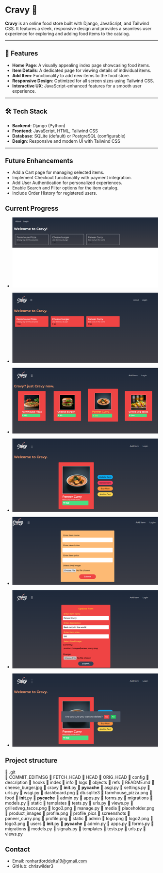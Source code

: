 # Cravy 🍴

**Cravy** is an online food store built with Django, JavaScript, and Tailwind CSS. It features a sleek, responsive design and provides a seamless user experience for exploring and adding food items to the catalog.

---

## 🚀 Features
- **Home Page**: A visually appealing index page showcasing food items.
- **Item Details**: A dedicated page for viewing details of individual items.
- **Add Item**: Functionality to add new items to the food store.
- **Responsive Design**: Optimized for all screen sizes using Tailwind CSS.
- **Interactive UX**: JavaScript-enhanced features for a smooth user experience.

---

## 🛠️ Tech Stack
- **Backend**: Django (Python)
- **Frontend**: JavaScript, HTML, Tailwind CSS
- **Database**: SQLite (default) or PostgreSQL (configurable)
- **Design**: Responsive and modern UI with Tailwind CSS

---
##  Future Enhancements
- Add a Cart page for managing selected items.
- Implement Checkout functionality with payment integration.
- Add User Authentication for personalized experiences.
- Enable Search and Filter options for the item catalog.
- Include Order History for registered users.

## Current Progress
- ![ Index page (phase-1) ](media/screenshots/index1.png)
- ![ Index page (phase-2) ](media/screenshots/index3.png)
- ![ Index page (phase-3) ](media/screenshots/index4.png)

- ![Item details](media/screenshots/delete_button.png)

- ![Add item](media/screenshots/additem2.png)
- ![Update item](media/screenshots/updateitem_form.png)
- ![Delete item](media/screenshots/delete_form.png)

## Project structure
📂 .git          
    📄 COMMIT_EDITMSG
    📄 FETCH_HEAD
    📄 HEAD
    📄 ORIG_HEAD
    📄 config
    📄 description
    📂 hooks
    📄 index
    📂 info
    📂 logs
    📂 objects
    📂 refs
📄 README.md
📄 cheese_burger.jpg
📂 cravy
    📄 __init__.py
    📂 __pycache__
    📄 asgi.py
    📄 settings.py
    📄 urls.py
    📄 wsgi.py
📄 dashboard.png
📄 db.sqlite3
📄 farmhouse_pizza.png
📂 food
    📄 __init__.py
    📂 __pycache__
    📄 admin.py
    📄 apps.py
    📄 forms.py
    📂 migrations
    📄 models.py
    📂 static
    📂 templates
    📄 tests.py
    📄 urls.py
    📄 views.py
📄 grilledveg_tacos.png
📄 logo3.png
📄 manage.py
📂 media
    📄 placeholder.png
    📂 product_images
    📄 profile.png
    📂 profile_pics
    📂 screenshots
📄 paneer_curry.png
📄 profile.png
📂 static
    📂 admin
    📄 logo.png
    📄 logo2.png
    📄 logo3.png
📂 users
    📄 __init__.py
    📂 __pycache__
    📄 admin.py
    📄 apps.py
    📄 forms.py
    📂 migrations
    📄 models.py
    📄 signals.py
    📂 templates
    📄 tests.py
    📄 urls.py
    📄 views.py



## Contact
- Email: ronhartforddelta19@gmail.com
- GitHub: chriswilder3
